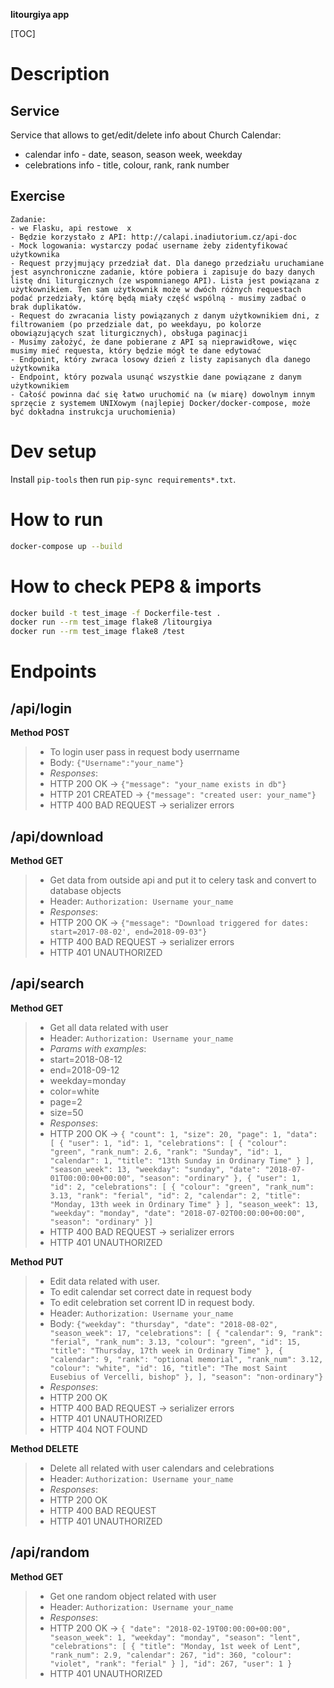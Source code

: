 **litourgiya app**  

[TOC]

Description
=
Service
-
Service that allows to get/edit/delete info about Church Calendar:  
- calendar info - date, season, season week, weekday  
- celebrations info - title, colour, rank, rank number

Exercise
-
```text  
Zadanie:  
- we Flasku, api restowe  x
- Będzie korzystało z API: http://calapi.inadiutorium.cz/api-doc  
- Mock logowania: wystarczy podać username żeby zidentyfikować użytkownika  
- Request przyjmujący przedział dat. Dla danego przedziału uruchamiane jest asynchroniczne zadanie, które pobiera i zapisuje do bazy danych listę dni liturgicznych (ze wspomnianego API). Lista jest powiązana z użytkownikiem. Ten sam użytkownik może w dwóch różnych requestach podać przedziały, którę będą miały część wspólną - musimy zadbać o brak duplikatów.  
- Request do zwracania listy powiązanych z danym użytkownikiem dni, z filtrowaniem (po przedziale dat, po weekdayu, po kolorze obowiązujących szat liturgicznych), obsługa paginacji  
- Musimy założyć, że dane pobierane z API są nieprawidłowe, więc musimy mieć requesta, który będzie mógł te dane edytować  
- Endpoint, który zwraca losowy dzień z listy zapisanych dla danego użytkownika  
- Endpoint, który pozwala usunąć wszystkie dane powiązane z danym użytkownikiem  
- Całość powinna dać się łatwo uruchomić na (w miarę) dowolnym innym sprzęcie z systemem UNIXowym (najlepiej Docker/docker-compose, może być dokładna instrukcja uruchomienia)  
```

Dev setup
=
Install `pip-tools` then run `pip-sync requirements*.txt`.

How to run
=
```bash  
docker-compose up --build  
```

How to check PEP8 & imports
=
```bash  
docker build -t test_image -f Dockerfile-test .  
docker run --rm test_image flake8 /litourgiya  
docker run --rm test_image flake8 /test  
```

Endpoints
=
/api/login
-
**Method POST**
>- To login user pass in request body userrname
>- Body: `{"Username":"your_name"}`
>- *Responses*: 
>- HTTP 200 OK -> `{"message": "your_name exists in db"}`
>- HTTP 201 CREATED -> `{"message": "created user: your_name"}`
>- HTTP 400 BAD REQUEST -> serializer errors

/api/download
-
**Method GET**
>- Get data from outside api and put it to celery task and convert to database objects
>- Header:  `Authorization: Username your_name`
>- *Responses*: 
>- HTTP 200 OK -> `{"message": "Download triggered for dates: start=2017-08-02', end=2018-09-03"}`
>- HTTP 400 BAD REQUEST -> serializer errors
>- HTTP 401 UNAUTHORIZED

/api/search
-
**Method GET**
>- Get all data related with user
>- Header:  `Authorization: Username your_name`
>- *Params with examples*: 
>- start=2018-08-12
>- end=2018-09-12
>- weekday=monday
>- color=white
>- page=2
>- size=50
>- *Responses*: 
>- HTTP 200 OK -> `{
    "count": 1,
    "size": 20,
    "page": 1,
    "data": [
        {
            "user": 1,
            "id": 1,
            "celebrations": [
                {
                    "colour": "green",
                    "rank_num": 2.6,
                    "rank": "Sunday",
                    "id": 1,
                    "calendar": 1,
                    "title": "13th Sunday in Ordinary Time"
                }
            ],
            "season_week": 13,
            "weekday": "sunday",
            "date": "2018-07-01T00:00:00+00:00",
            "season": "ordinary"
        },
        {
            "user": 1,
            "id": 2,
            "celebrations": [
                {
                    "colour": "green",
                    "rank_num": 3.13,
                    "rank": "ferial",
                    "id": 2,
                    "calendar": 2,
                    "title": "Monday, 13th week in Ordinary Time"
                }
            ],
            "season_week": 13,
            "weekday": "monday",
            "date": "2018-07-02T00:00:00+00:00",
            "season": "ordinary"
        }]`
>- HTTP 400 BAD REQUEST -> serializer errors
>- HTTP 401 UNAUTHORIZED

**Method PUT**
>- Edit data related with user.
>- To edit calendar set correct date in request body
>- To edit celebration set corrent ID in request body.
>- Header:  `Authorization: Username your_name`
>- Body: `{"weekday": "thursday", "date": "2018-08-02", "season_week": 17, "celebrations": [ { "calendar": 9, "rank": "ferial", "rank_num": 3.13, "colour": "green", "id": 15, "title": "Thursday, 17th week in Ordinary Time" }, { "calendar": 9, "rank": "optional memorial", "rank_num": 3.12, "colour": "white", "id": 16, "title": "The most Saint Eusebius of Vercelli, bishop" }, ], "season": "non-ordinary"}`
>- *Responses*: 
>- HTTP 200 OK
>- HTTP 400 BAD REQUEST -> serializer errors
>- HTTP 401 UNAUTHORIZED
>- HTTP 404 NOT FOUND

**Method DELETE**
>- Delete all related with user calendars and celebrations
>- Header:  `Authorization: Username your_name`
>- *Responses*: 
>- HTTP 200 OK
>- HTTP 400 BAD REQUEST
>- HTTP 401 UNAUTHORIZED

/api/random
-
**Method GET**
>- Get one random object related with user
>- Header:  `Authorization: Username your_name`
>- *Responses*: 
>- HTTP 200 OK -> `{
    "date": "2018-02-19T00:00:00+00:00",
    "season_week": 1,
    "weekday": "monday",
    "season": "lent",
    "celebrations": [
        {
            "title": "Monday, 1st week of Lent",
            "rank_num": 2.9,
            "calendar": 267,
            "id": 360,
            "colour": "violet",
            "rank": "ferial"
        }
    ],
    "id": 267,
    "user": 1
}`
>- HTTP 401 UNAUTHORIZED